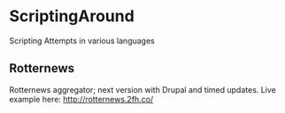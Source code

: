 # ScriptingAround
Scripting Attempts in various languages


## Rotternews
Rotternews aggregator; next version with Drupal and timed updates.
Live example here: http://rotternews.2fh.co/
